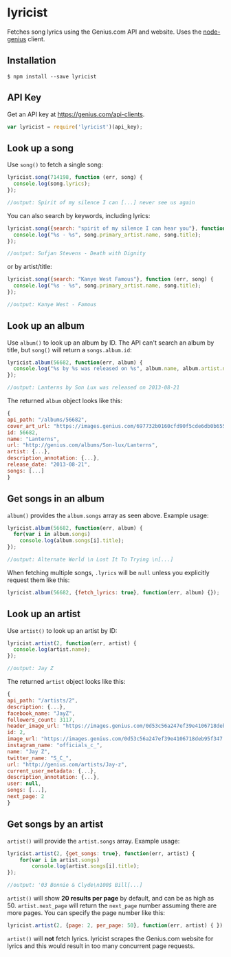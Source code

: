 # lyricist

Fetches song lyrics using the Genius.com API and website. Uses the [node-genius](https://github.com/alexbooker/node-genius) client.

## Installation
```
$ npm install --save lyricist
```

## API Key
Get an API key at https://genius.com/api-clients.
```js
var lyricist = require('lyricist')(api_key);
```
## Look up a song
Use `song()` to fetch a single song:
```js
lyricist.song(714198, function (err, song) {
  console.log(song.lyrics);
});
```
```js
//output: Spirit of my silence I can [...] never see us again
```
You can also search by keywords, including lyrics:
```js
lyricist.song({search: "spirit of my silence I can hear you"}, function (err, song) {
  console.log("%s - %s", song.primary_artist.name, song.title);
});
```
```js
//output: Sufjan Stevens - Death with Dignity
```
or by artist/title:
```js
lyricist.song({search: "Kanye West Famous"}, function (err, song) {
  console.log("%s - %s", song.primary_artist.name, song.title);
});
```
```js
//output: Kanye West - Famous
```
## Look up an album

Use `album()` to look up an album by ID. The API can't search an album by title, but `song()` will return a `songs.album.id`:
```js
lyricist.album(56682, function(err, album) {
  console.log("%s by %s was released on %s", album.name, album.artist.name,album.release_date);
});
```
```js
//output: Lanterns by Son Lux was released on 2013-08-21
```
The returned `album` object looks like this:
```js
{
api_path: "/albums/56682",
cover_art_url: "https://images.genius.com/697732b0160cfd90f5cde6db0b6555b0.1000x1000x1.jpg",
id: 56682,
name: "Lanterns",
url: "http://genius.com/albums/Son-lux/Lanterns",
artist: {...},
description_annotation: {...},
release_date: "2013-08-21",
songs: [...]
}
```
## Get songs in an album
`album()` provides the `album.songs` array as seen above. Example usage:
```js
lyricist.album(56682, function(err, album) {
  for(var i in album.songs)
    console.log(album.songs[i].title);
});
```
```js
//output: Alternate World \n Lost It To Trying \n[...]
```
When fetching multiple songs, `.lyrics` will be `null` unless you explicitly request them like this:
```js
lyricist.album(56682, {fetch_lyrics: true}, function(err, album) {});
```
## Look up an artist
Use `artist()` to look up an artist by ID:
```js
lyricist.artist(2, function(err, artist) {
  console.log(artist.name);
});
```
```js
//output: Jay Z
```
The returned `artist` object looks like this:
```js
{
api_path: "/artists/2",
description: {...},
facebook_name: "JayZ",
followers_count: 3117,
header_image_url: "https://images.genius.com/0d53c56a247ef39e4106718deb95f347.1000x500x1.jpg",
id: 2,
image_url: "https://images.genius.com/0d53c56a247ef39e4106718deb95f347.1000x500x1.jpg",
instagram_name: "officials_c_",
name: "Jay Z",
twitter_name: "S_C_",
url: "http://genius.com/artists/Jay-z",
current_user_metadata: {...},
description_annotation: {...},
user: null,
songs: [...],
next_page: 2
}
```
## Get songs by an artist
`artist()` will provide the `artist.songs` array. Example usage:
```js
lyricist.artist(2, {get_songs: true}, function(err, artist) {
    for(var i in artist.songs)
        console.log(artist.songs[i].title);
});
```
```js
//output: '03 Bonnie & Clyde\n100$ Bill[...]

```
`artist()` will show  **20 results per page** by default, and can be as high as 50. `artist.next_page` will return the `next_page` number assuming there are more pages. You can specify the page number like this:
```js
lyricist.artist(2, {page: 2, per_page: 50}, function(err, artist) { });
```
`artist()` will **not** fetch lyrics. lyricist scrapes the Genius.com website for lyrics and this would result in too many concurrent page requests.
